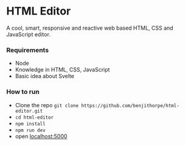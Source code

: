 # HTML Editor

A cool, smart, responsive and reactive web based HTML, CSS and JavaScript editor.

### Requirements

* Node
* Knowledge in HTML, CSS, JavaScript
* Basic idea about Svelte

### How to run

* Clone the repo `git clone https://github.com/benjithorpe/html-editor.git`
* `cd html-editor`
* `npm install`
* `npm run dev`
* open [localhost:5000]()
